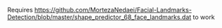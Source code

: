 Requires https://github.com/MortezaNedaei/Facial-Landmarks-Detection/blob/master/shape_predictor_68_face_landmarks.dat to work
